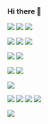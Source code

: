 ### Hi there 👋

<!--
**luizihara/luizihara** is a ✨ _special_ ✨ repository because its `README.md` (this file) appears on your GitHub profile.

Here are some ideas to get you started:

- 🔭 I’m currently working on ...
- 🌱 I’m currently learning ...
- 👯 I’m looking to collaborate on ...
- 🤔 I’m looking for help with ...
- 💬 Ask me about ...
- 📫 How to reach me: ...
- 😄 Pronouns: ...
- ⚡ Fun fact: ...
-->

<img src="https://img.icons8.com/officel/48/000000/ruby-programming-language.png"/> <img src="https://img.icons8.com/fluent/48/000000/console.png"/> <img src="https://img.icons8.com/color/64/000000/java-coffee-cup-logo.png"/>

<img src="https://img.icons8.com/color/48/000000/linux.png"/> <img src="https://img.icons8.com/color/48/000000/docker.png"/> <img src="https://img.icons8.com/color/48/000000/kubernetes.png"/>

<img src="https://img.icons8.com/color/48/000000/jenkins.png"/> <img src="https://img.icons8.com/fluent/48/000000/github.png"/>

<img src="https://img.icons8.com/color/48/000000/azure-1.png"/> <img src="https://img.icons8.com/color/48/000000/amazon.png"/>

<img src="https://img.icons8.com/fluent/48/000000/visual-studio-2019.png"/>

<img src="https://img.icons8.com/color/48/000000/play-station.png"/> <img src="https://img.icons8.com/color/48/000000/nintendo-switch.png"/> <img src="https://img.icons8.com/fluent/48/000000/steam.png"/> <img src="https://img.icons8.com/fluent/48/000000/battle-net.png"/> 

<img src="https://img.icons8.com/fluent/48/000000/beer.png"/> 
